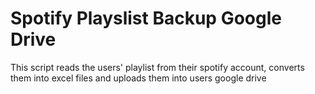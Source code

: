 # Spotify Playslist Backup Google Drive

This script reads the users' playlist from their spotify account, converts them into excel files and uploads them into users google drive
